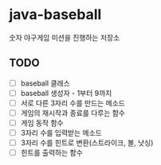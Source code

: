 # java-baseball
숫자 야구게임 미션을 진행하는 저장소


## TODO
- [ ] baseball 클래스
- [ ] baseball 생성자 - 1부터 9까지
- [ ] 서로 다른 3자리 수를 만드는 메소드
- [ ] 게임의 재시작과 종료를 다루는 함수
- [ ] 게임 동작 함수
- [ ] 3자리 수를 입력받는 메소드
- [ ] 3자리 수를 힌트로 변환(스트라이크, 볼, 낫싱)
- [ ] 힌트를 출력하는 함수
